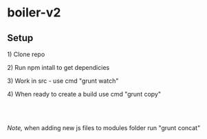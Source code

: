 boiler-v2
=========

<h2>Setup</h2>
<p>1) Clone repo</p>
<p>2) Run npm intall to get dependicies</p>
<p>3) Work in src - use cmd "grunt watch"</p>
<p>4) When ready to create a build use cmd "grunt copy"</p>
<br><br>
<p><em>Note,</em> when adding new js files to modules folder run "grunt concat"</p>